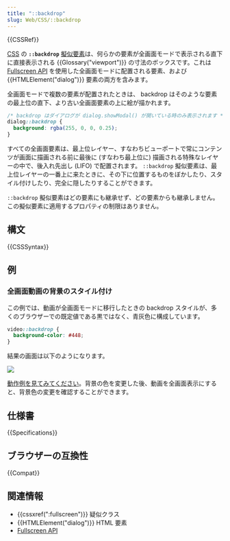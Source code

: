 ```yaml
---
title: "::backdrop"
slug: Web/CSS/::backdrop
---
```


{{CSSRef}}

[CSS](/ja/docs/Web/CSS) の **`::backdrop`** [擬似要素](/ja/docs/Web/CSS/Pseudo-elements)は、何らかの要素が全画面モードで表示される直下に直接表示される {{Glossary("viewport")}} の寸法のボックスです。これは [Fullscreen API](/ja/docs/Web/API/Fullscreen_API) を使用した全画面モードに配置される要素、および {{HTMLElement("dialog")}} 要素の両方を含みます。

全画面モードで複数の要素が配置されたときは、 backdrop はそのような要素の最上位の直下、より古い全画面要素の上に絵が描かれます。

```css
/* backdrop はダイアログが dialog.showModal() が開いている時のみ表示されます */
dialog::backdrop {
  background: rgba(255, 0, 0, 0.25);
}
```

すべての全画面要素は、最上位レイヤー、すなわちビューポートで常にコンテンツが画面に描画される前に最後に (すなわち最上位に) 描画される特殊なレイヤーの中で、後入れ先出し (LIFO) で配置されます。 `::backdrop` 擬似要素は、最上位レイヤーの一番上に来たときに、その下に位置するものをぼかしたり、スタイル付けしたり、完全に隠したりすることができます。

`::backdrop` 擬似要素はどの要素にも継承せず、どの要素からも継承しません。この擬似要素に適用するプロパティの制限はありません。

## 構文

{{CSSSyntax}}

## 例

### 全画面動画の背景のスタイル付け

この例では、動画が全画面モードに移行したときの backdrop スタイルが、多くのブラウザーでの既定値である黒ではなく、青灰色に構成しています。

```css
video::backdrop {
  background-color: #448;
}
```

結果の画面は以下のようになります。

![](bbb-backdrop.png)

[動作例を見てみてください](https://mdn.github.io/css-examples/backdrop/index.html)。背景の色を変更した後、動画を全画面表示にすると、背景色の変更を確認することができます。

## 仕様書

{{Specifications}}

## ブラウザーの互換性

{{Compat}}

## 関連情報

- {{cssxref(":fullscreen")}} 疑似クラス
- {{HTMLElement("dialog")}} HTML 要素
- [Fullscreen API](/ja/docs/Web/API/Fullscreen_API)
